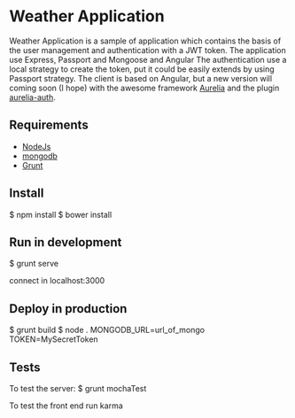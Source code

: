 # Weather Application

Weather Application is a sample of application which contains the basis of the user management and authentication with a JWT token.
The application use Express, Passport and Mongoose and Angular
The authentication use a local strategy to create the token, put it could be easily extends by using Passport strategy.
The client is based on Angular, but a new version will coming soon (I hope) with the awesome framework  [Aurelia](http://aurelia.io/)  and the plugin [aurelia-auth](https://github.com/paulvanbladel/aurelia-auth).
 

## Requirements

* [NodeJs](http://nodejs.org)
* [mongodb](http://mongodb.org)
* [Grunt](http://http://gruntjs.com/)

## Install
$ npm install
$ bower install

## Run in development
$ grunt serve

connect in localhost:3000

## Deploy in production
$ grunt build
$ node . MONGODB_URL=url_of_mongo TOKEN=MySecretToken

## Tests
To test the server:
$ grunt mochaTest

To test the front end run karma

